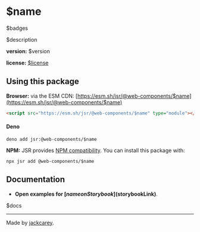 # $name

$badges

$description

**version:** $version

**license:** [$license](./LICENSE.md)

## Using this package

**Browser:** via the ESM CDN: [https://esm.sh/jsr/@web-components/$name](https://esm.sh/jsr/@web-components/$name) 

```html
<script src="https://esm.sh/jsr/@web-components/$name" type="module"></script>
```

#### Deno

```
deno add jsr:@web-components/$name
```

**NPM:** JSR provides [NPM compatibility](https://jsr.io/docs/npm-compatibility). You can install this package with:

```
npx jsr add @web-components/$name
```

## Documentation

- **Open examples for [$name on Storybook]($storybookLink)**.

$docs

---

Made by [jackcarey](https://jackcarey.co.uk).
